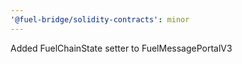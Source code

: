 ```yaml
---
'@fuel-bridge/solidity-contracts': minor
---
```


Added FuelChainState setter to FuelMessagePortalV3
